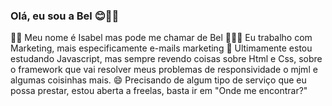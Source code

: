 ### Olá, eu sou a Bel 😊✌🏼

 👩🏽 Meu nome é Isabel mas pode me chamar de Bel 
 👩🏽‍💻 Eu trabalho com Marketing, mais especificamente e-mails marketing
 🧠 Ultimamente estou estudando Javascript, mas sempre revendo coisas sobre Html e Css, sobre o framework que vai resolver meus problemas de responsividade o       mjml e algumas coisinhas mais.
 😄 Precisando de algum tipo de serviço que eu possa prestar, estou aberta a freelas, basta ir em "Onde me encontrar?"
